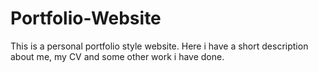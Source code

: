 # Portfolio-Website
This is a personal portfolio style website. Here i have a short description about me, my CV and some other work i have done.

